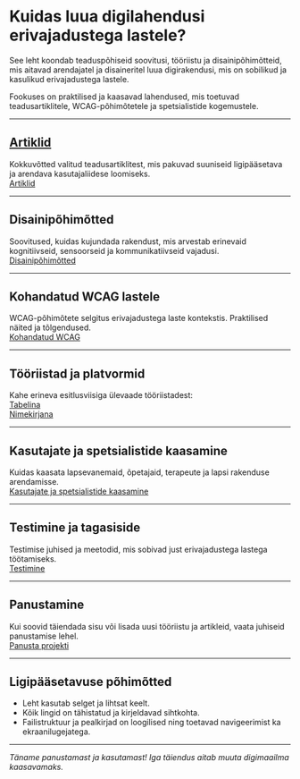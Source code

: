 
# Kuidas luua digilahendusi erivajadustega lastele?

See leht koondab teaduspõhiseid soovitusi, tööriistu ja disainipõhimõtteid, mis aitavad arendajatel ja disaineritel luua digirakendusi, mis on sobilikud ja kasulikud erivajadustega lastele.

Fookuses on praktilised ja kaasavad lahendused, mis toetuvad teadusartiklitele, WCAG-põhimõtetele ja spetsialistide kogemustele.

---

## [Artiklid](artiklid.md)

Kokkuvõtted valitud teadusartiklitest, mis pakuvad suuniseid ligipääsetava ja arendava kasutajaliidese loomiseks.  
[Artiklid](artiklid.md)

---

## Disainipõhimõtted

Soovitused, kuidas kujundada rakendust, mis arvestab erinevaid kognitiivseid, sensoorseid ja kommunikatiivseid vajadusi.  
[Disainipõhimõtted](kasutuspohimotted.md)

---

## Kohandatud WCAG lastele

WCAG-põhimõtete selgitus erivajadustega laste kontekstis. Praktilised näited ja tõlgendused.  
[Kohandatud WCAG](kwcag-ja-ligipaasetavus-lastele.md)

---

## Tööriistad ja platvormid

Kahe erineva esitlusviisiga ülevaade tööriistadest:  
[Tabelina](rakendused_tooriistad.md)  
[Nimekirjana](tooriistad.md)

---

## Kasutajate ja spetsialistide kaasamine

Kuidas kaasata lapsevanemaid, õpetajaid, terapeute ja lapsi rakenduse arendamisse.  
[Kasutajate ja spetsialistide kaasamine](kaasamine.md)

---

## Testimine ja tagasiside

Testimise juhised ja meetodid, mis sobivad just erivajadustega lastega töötamiseks.  
[Testimine](testimine.md)

---

## Panustamine

Kui soovid täiendada sisu või lisada uusi tööriistu ja artikleid, vaata juhiseid panustamise lehel.  
[Panusta projekti](panustamine.md)

---

## Ligipääsetavuse põhimõtted

- Leht kasutab selget ja lihtsat keelt.
- Kõik lingid on tähistatud ja kirjeldavad sihtkohta.
- Failistruktuur ja pealkirjad on loogilised ning toetavad navigeerimist ka ekraanilugejatega.

---

_Täname panustamast ja kasutamast! Iga täiendus aitab muuta digimaailma kaasavamaks._
